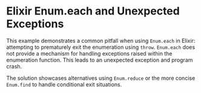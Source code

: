 # Elixir Enum.each and Unexpected Exceptions

This example demonstrates a common pitfall when using `Enum.each` in Elixir: attempting to prematurely exit the enumeration using `throw`.  `Enum.each` does not provide a mechanism for handling exceptions raised within the enumeration function.  This leads to an unexpected exception and program crash.

The solution showcases alternatives using `Enum.reduce` or the more concise `Enum.find` to handle conditional exit situations.